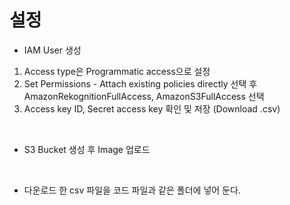 # 설정
- IAM User 생성
1. Access type은 Programmatic access으로 설정
2. Set Permissions - Attach existing policies directly 선택 후 AmazonRekognitionFullAccess, AmazonS3FullAccess 선택
3. Access key ID, Secret access key 확인 및 저장 (Download .csv)

<br/>

- S3 Bucket 생성 후 Image 업로드

<br/>

- 다운로드 한 csv 파일을 코드 파일과 같은 폴더에 넣어 둔다.
